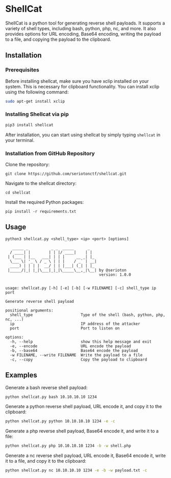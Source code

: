 # ShellCat

ShellCat is a python tool for generating reverse shell payloads. It supports a variety of shell types, including bash, python, php, nc, and more. It also provides options for URL encoding, Base64 encoding, writing the payload to a file, and copying the payload to the clipboard.

## Installation
### Prerequisites
Before installing shellcat, make sure you have xclip installed on your system. This is necessary for clipboard functionality. You can install xclip using the following command:

```bash
sudo apt-get install xclip
```

### Installing Shellcat via pip
```bash
pip3 install shellcat
```
After installation, you can start using shellcat by simply typing `shellcat` in your terminal.

### Installation from GitHub Repository

Clone the repository:

```
git clone https://github.com/seriotonctf/shellcat.git
```

Navigate to the shellcat directory:

```
cd shellcat
```

Install the required Python packages:

```
pip install -r requirements.txt
```

## Usage

```
python3 shellcat.py <shell_type> <ip> <port> [options]
```

```
   _____ _          _ _  _____      _   
  / ____| |        | | |/ ____|    | |  
 | (___ | |__   ___| | | |     __ _| |_ 
  \___ \| '_ \ / _ \ | | |    / _` | __|
  ____) | | | |  __/ | | |___| (_| | |_ 
 |_____/|_| |_|\___|_|_|\_____\__,_|\__| by @serioton
                                         version: 1.0.0 


usage: shellcat.py [-h] [-e] [-b] [-w FILENAME] [-c] shell_type ip port

Generate reverse shell payload

positional arguments:
  shell_type                     Type of the shell (bash, python, php, nc, ...)
  ip                             IP address of the attacker
  port                           Port to listen on

options:
  -h, --help                     show this help message and exit
  -e, --encode                   URL encode the payload
  -b, --base64                   Base64 encode the payload
  -w FILENAME, --write FILENAME  Write the payload to a file
  -c, --copy                     Copy the payload to clipboard
```

## Examples

Generate a bash reverse shell payload:

```bash
python shellcat.py bash 10.10.10.10 1234
```

Generate a python reverse shell payload, URL encode it, and copy it to the clipboard:

```bash
python shellcat.py python 10.10.10.10 1234 -e -c
```

Generate a php reverse shell payload, Base64 encode it, and write it to a file:

```bash
python shellcat.py php 10.10.10.10 1234 -b -w shell.php
```

Generate a nc reverse shell payload, URL encode it, Base64 encode it, write it to a file, and copy it to the clipboard:

```bash
python shellcat.py nc 10.10.10.10 1234 -e -b -w payload.txt -c
```
